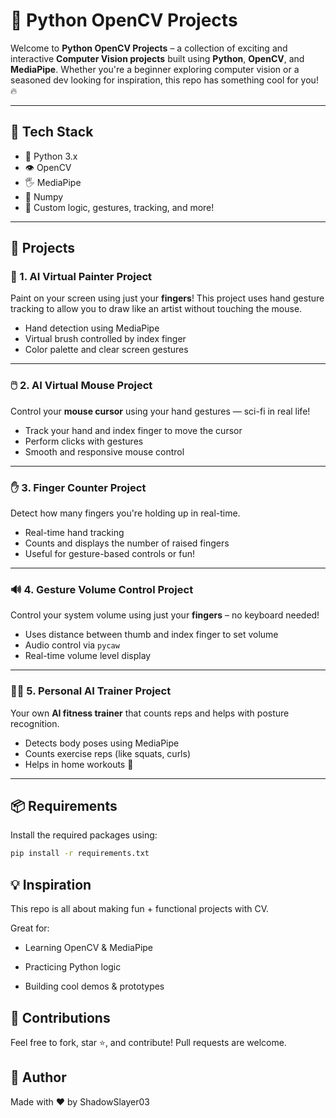 # 🧠 Python OpenCV Projects

Welcome to **Python OpenCV Projects** – a collection of exciting and interactive **Computer Vision projects** built using **Python**, **OpenCV**, and **MediaPipe**. Whether you're a beginner exploring computer vision or a seasoned dev looking for inspiration, this repo has something cool for you! 🔥

---

## 🚀 Tech Stack

- 🐍 Python 3.x
- 👁️ OpenCV
- 🖐️ MediaPipe
- 🧠 Numpy
- 🎯 Custom logic, gestures, tracking, and more!

---

## 📁 Projects

### 🎨 1. AI Virtual Painter Project
Paint on your screen using just your **fingers**! This project uses hand gesture tracking to allow you to draw like an artist without touching the mouse.

- Hand detection using MediaPipe
- Virtual brush controlled by index finger
- Color palette and clear screen gestures

---

### 🖱️ 2. AI Virtual Mouse Project
Control your **mouse cursor** using your hand gestures — sci-fi in real life!

- Track your hand and index finger to move the cursor
- Perform clicks with gestures
- Smooth and responsive mouse control

---

### ✋ 3. Finger Counter Project
Detect how many fingers you're holding up in real-time.

- Real-time hand tracking
- Counts and displays the number of raised fingers
- Useful for gesture-based controls or fun!

---

### 🔊 4. Gesture Volume Control Project
Control your system volume using just your **fingers** – no keyboard needed!

- Uses distance between thumb and index finger to set volume
- Audio control via `pycaw`
- Real-time volume level display

---

### 🏋️‍♂️ 5. Personal AI Trainer Project
Your own **AI fitness trainer** that counts reps and helps with posture recognition.

- Detects body poses using MediaPipe
- Counts exercise reps (like squats, curls)
- Helps in home workouts 💪

---

## 📦 Requirements

Install the required packages using:

```bash
pip install -r requirements.txt
```
## 💡 Inspiration
This repo is all about making fun + functional projects with CV. 

Great for:

- Learning OpenCV & MediaPipe

- Practicing Python logic

- Building cool demos & prototypes

## 🙌 Contributions
Feel free to fork, star ⭐, and contribute! Pull requests are welcome.

## 👤 Author
Made with ❤️ by ShadowSlayer03